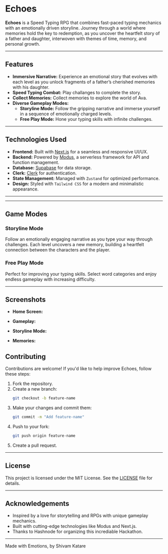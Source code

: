 # **Echoes**

**Echoes** is a Speed Typing RPG that combines fast-paced typing mechanics with an emotionally driven storyline. Journey through a world where memories hold the key to redemption, as you uncover the heartfelt story of a father and daughter, interwoven with themes of time, memory, and personal growth.

---

## **Features**

- **Immersive Narrative:** Experience an emotional story that evolves with each level as you unlock fragments of a father’s cherished memories with his daughter.
- **Speed Typing Combat:** Play challanges to complete the story.
- **Collect Memories:** Collect memories to explore the world of Ava.
- **Diverse Gameplay Modes:**  
  - **Storyline Mode:** Follow the gripping narrative and immerse yourself in a sequence of emotionally charged levels.  
  - **Free Play Mode:** Hone your typing skills with infinite challenges.
---

## **Technologies Used**

- **Frontend:** Built with [Next.js](https://nextjs.org/) for a seamless and responsive UI/UX.
- **Backend:** Powered by [Modus](https://docs.hypermode.com/modus/overview), a serverless framework for API and function management.
- **Database:** [Supabase](https://supabase.com/) for data storage.
- **Clerk:** [Clerk](https://clerk.com/) for authentication.
- **State Management:** Managed with `Zustand` for optimized performance.
- **Design:** Styled with `Tailwind CSS` for a modern and minimalistic appearance.

---

---

## **Game Modes**

### **Storyline Mode**
Follow an emotionally engaging narrative as you type your way through challenges. Each level uncovers a new memory, building a heartfelt connection between the characters and the player.

### **Free Play Mode**
Perfect for improving your typing skills. Select word categories and enjoy endless gameplay with increasing difficulty.

---

## **Screenshots**

- **Home Screen:**
   
- **Gameplay:**

- **Storyline Mode:**
 
- **Memories:**


## **Contributing**

Contributions are welcome! If you'd like to help improve Echoes, follow these steps:

1. Fork the repository.
2. Create a new branch:
   ```bash
   git checkout -b feature-name
   ```
3. Make your changes and commit them:
   ```bash
   git commit -m "Add feature-name"
   ```
4. Push to your fork:
   ```bash
   git push origin feature-name
   ```
5. Create a pull request.

---

## **License**

This project is licensed under the MIT License. See the [LICENSE](./LICENSE) file for details.

---

## **Acknowledgements**

- Inspired by a love for storytelling and RPGs with unique gameplay mechanics.
- Built with cutting-edge technologies like Modus and Next.js.
- Thanks to Hashnode for organizing this incrediable Hackathon.

---

Made with Emotions, by Shivam Katare